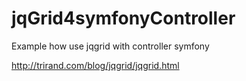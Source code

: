 # jqGrid4symfonyController

Example how use jqgrid with controller symfony 

http://trirand.com/blog/jqgrid/jqgrid.html


